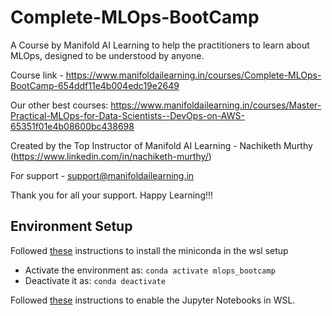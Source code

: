 # Complete-MLOps-BootCamp
A Course by Manifold AI Learning to help the practitioners to learn about MLOps, designed to be understood by anyone.

Course link - https://www.manifoldailearning.in/courses/Complete-MLOps-BootCamp-654ddf11e4b004edc19e2649

Our other best courses:
https://www.manifoldailearning.in/courses/Master-Practical-MLOps-for-Data-Scientists--DevOps-on-AWS-65351f01e4b08600bc438698

Created by the Top Instructor of Manifold AI Learning - Nachiketh Murthy (https://www.linkedin.com/in/nachiketh-murthy/)

For support - support@manifoldailearning.in

Thank you for all your support. Happy Learning!!!

## Environment Setup
Followed [these](https://dev.to/sfpear/miniconda-in-wsl-3642) instructions to install the miniconda in the wsl setup
- Activate the environment as: ```conda activate mlops_bootcamp```
- Deactivate it as: ```conda deactivate```

Followed [these](https://code.adonline.id.au/jupyter-notebook-in-windows-subsystem-for-linux-wsl/) instructions to enable the Jupyter Notebooks in WSL. 
